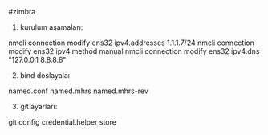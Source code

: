 
#zimbra


1. kurulum aşamaları: 


nmcli connection modify ens32 ipv4.addresses 1.1.1.7/24
nmcli connection modify ens32 ipv4.method manual 
nmcli connection modify ens32 ipv4.dns "127.0.0.1 8.8.8.8"





2. bind doslayalaı


named.conf
named.mhrs
named.mhrs-rev


3. git ayarları: 

git config credential.helper store




